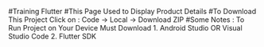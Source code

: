#Training Flutter
#This Page Used to Display Product Details
#To Download This Project Click on : Code -> Local -> Download ZIP
#Some Notes : To Run Project on Your Device Must Download 
             1. Android Studio OR Visual Studio Code
             2. Flutter SDK
 
